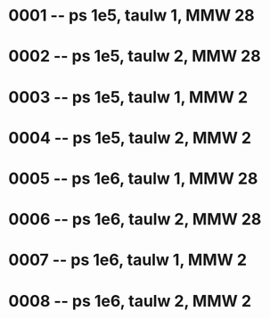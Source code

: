 # 0001 -- ps 1e5, taulw 1, MMW 28
# 0002 -- ps 1e5, taulw 2, MMW 28
# 0003 -- ps 1e5, taulw 1, MMW 2
# 0004 -- ps 1e5, taulw 2, MMW 2
# 0005 -- ps 1e6, taulw 1, MMW 28
# 0006 -- ps 1e6, taulw 2, MMW 28
# 0007 -- ps 1e6, taulw 1, MMW 2
# 0008 -- ps 1e6, taulw 2, MMW 2
